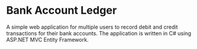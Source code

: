 # Bank Account Ledger

A simple web application for multiple users to record debit and credit transactions for their bank accounts. The application is written in C# using ASP.NET MVC Entity Framework.  
